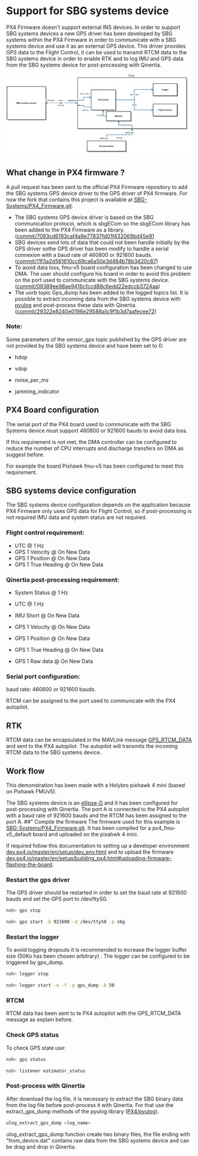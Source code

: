 # Support for SBG systems device
PX4 Firmware doesn't support external INS devices. In order to support SBG systems devices a new GPS driver has been developed by SBG systems within the PX4 Firmware in order to communicate with a SBG systems device and use it as an external GPS device. This driver provides GPS data to the Flight Control, it can be used to transmit RTCM data to the SBG systems device in order to enable RTK and to log IMU and GPS data from the SBG systems device for post-processing with Qinertia.

![Diagram](../../assets/diagrams/sbg_diagram.png)

## What change in PX4 firmware ?
A pull request has been sent to the official PX4 Firmware repository to add the SBG systems GPS device driver to the GPS driver of PX4 firmware. For now  the fork that contains this project is available at [SBG-Systems/PX4_Firmware.git](https://github.com/SBG-Systems/Firmware.git).

- The SBG systems GPS device driver is based on the SBG communication protocol, which is sbgECom so the sbgECom library has been added to the PX4 Firmware as a library. ([commit/7093cd6193caf4a9e77837fd01f432069bd45e91](https://github.com/SBG-Systems/PX4_Firmware/commit/7093cd6193caf4a9e77837fd01f432069bd45e91)
- SBG devices send lots of data that could not been handle initially by the GPS driver sothe GPS driver has been modify to handle a serial connexion with a baud rate of 460800 or 921600 bauds. ([commit/11f3a2d561610cc69ca6a50e3d484b78b3420c87](https://github.com/SBG-Systems/PX4_Firmware/commit/11f3a2d561610cc69ca6a50e3d484b78b3420c87))
- To avoid data loss, fmu-v5 board configuration has been changed to use DMA. The user should configure his board in order to avoid this problem on the port used to communicate with the SBG systems device. ([commit/09389ee98ae9416cfccd88c6edd22edccb3724aa](https://github.com/SBG-Systems/PX4_Firmware/commit/09389ee98ae9416cfccd88c6edd22edccb3724aa))
- The uorb topic Gps_dump has been added to the logged topics list. It is possible to extract incoming data from the SBG systems device with [pyulog](https://pypi.org/project/pyulog/) and post-process these data with Qinertia. ([commit/29322e8240e0196e29588a1c9f1b3d7aafecee72](https://github.com/SBG-Systems/PX4_Firmware/commit/29322e8240e0196e29588a1c9f1b3d7aafecee72))

### Note:
Some parameters of the sensor_gps topic published by the GPS driver are not provided by the SBG systems device and have been set to 0:

- hdop

- vdop

- noise_per_ms

- jamming_indicator

## PX4 Board configuration
The serial port of the PX4 board used to communicate with the SBG Systems device must support 460800 or 921600 bauds to avoid data loss.

If this requirement is not met, the DMA controller can be configured to reduce the number of CPU interrupts and discharge transfers on DMA as suggest before.

For example the board Pixhawk fmu-v5 has been configured to meet this requirement.

## SBG systems device configuration
The SBG systems device configuration depends on the application because PX4 Firmware only uses GPS data for Flight Control, so if post-processing is not required IMU data and system status are not required.
### Flight control requirement:

- UTC @ 1 Hz
- GPS 1 Velocity @ On New Data
- GPS 1 Position @ On New Data
- GPS 1 True Heading @ On New Data

### Qinertia post-processing requirement:

- System Status @ 1 Hz

- UTC @ 1 Hz

- IMU Short @ On New Data

- GPS 1 Velocity @ On New Data

- GPS 1 Position @ On New Data

- GPS 1 True Heading @ On New Data

- GPS 1 Raw data @ On New Data

### Serial port configuration:
baud rate: 460800 or 921600 bauds.

RTCM can be assigned to the port used to communicate with the PX4 autopilot.
## RTK
RTCM data can be encapsulated in the MAVLink message [GPS_RTCM_DATA](https://mavlink.io/en/messages/common.html#GPS_RTCM_DATA) and sent to the PX4 autopilot. The autopilot will transmits the incoming RTCM data to the SBG systems device.  

## Work flow
This demonstration has been made with a Holybro pixhawk 4 mini (based on Pixhawk FMUv5).

The SBG systems device is an [ellipse-D](https://www.sbg-systems.com/products/ellipse-series/#ellipse-d_rtk_gnss_ins) and it has been configured for post-processing with Qinertia. The port A is connected to the PX4 autopilot with a baud rate of 921600 bauds and the RTCM has been assigned to the port A.
##" Compile the firmware
The firmware used for this example is [SBG-Systems/PX4_Firmware.git](https://github.com/SBG-Systems/PX4_Firmware.git). It has been compiled for a px4_fmu-v5_default board and uploaded on the pixahwk 4 mini.

If required follow this documentation to setting up a developer environment [dev.px4.io/master/en/setup/dev_env.html](https://dev.px4.io/master/en/setup/dev_env.html) and to upload the firmware [dev.px4.io/master/en/setup/building_px4.html#uploading-firmware-flashing-the-board](https://dev.px4.io/master/en/setup/building_px4.html#uploading-firmware-flashing-the-board).
### Restart the gps driver
The GPS driver should be restarted in order to set the baud rate at 921600 bauds and set the GPS port to /dev/ttyS0.
```bash
nsh> gps stop
```
```bash
nsh> gps start -b 921600 -d /dev/ttyS0 -p sbg
```

### Restart the logger
To avoid logging dropouts it is recommended to increase the logger buffer size (50Ko has been chosen arbitrary) . The logger can be configured to be triggered by gps_dump.
```bash
nsh> logger stop
```
```bash
nsh> logger start -e -f -p gps_dump -b 50
```

### RTCM
RTCM data has been sent to te PX4 autopilot with the GPS_RTCM_DATA message as explain before.
### Check GPS status
To check GPS state use:
```bash
nsh> gps status
```
```bash
nsh> listener estimator_status
```
### Post-process with Qinertia
After download the log file, it is necessary to extract the SBG binary data from the log file before post-process it with Qinertia. For that use the extract_gps_dump methods of the pyulog library ([PX4/pyulog](https://github.com/PX4/pyulog)).
```bash
ulog_extract_gps_dump <log_name>
```
ulog_extract_gps_dump function create two binary files, the file ending with "from_device.dat" contains raw data from the SBG systems device and can be drag and drop in Qinertia.
